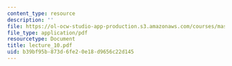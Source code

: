 ```yaml
---
content_type: resource
description: ''
file: https://ol-ocw-studio-app-production.s3.amazonaws.com/courses/mas-865j-quantum-information-science-spring-2006/b39bf95b873d6fe20e18d9656c22d145_lecture_10.pdf
file_type: application/pdf
resourcetype: Document
title: lecture_10.pdf
uid: b39bf95b-873d-6fe2-0e18-d9656c22d145
---
```

